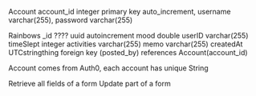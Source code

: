 Account
account_id integer primary key auto_increment,
username varchar(255),
password varchar(255)

Rainbows
_id ???? uuid autoincrement
mood double
userID varchar(255)
timeSlept integer
activities varchar(255)
memo varchar(255)
createdAt UTCstringthing
foreign key (posted_by) references Account(account_id)


Account comes from Auth0, each account has unique String<UserID>

Retrieve all fields of a form
Update part of a form